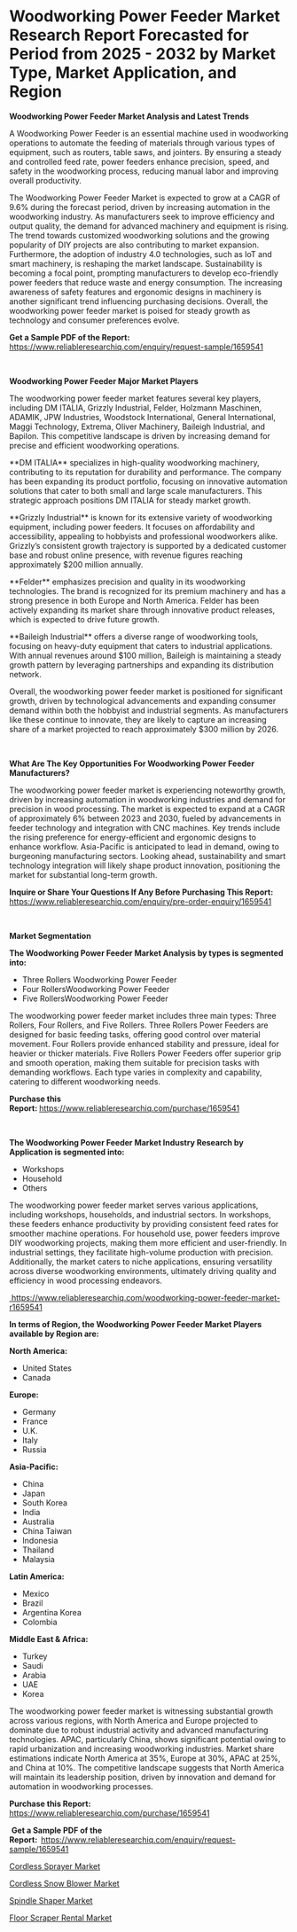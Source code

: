 <p><h1>Woodworking Power Feeder Market Research Report Forecasted for Period from 2025 -  2032 by Market Type, Market Application, and Region</h1></p><p><strong>Woodworking Power Feeder Market Analysis and Latest Trends</strong></p>
<p><p>A Woodworking Power Feeder is an essential machine used in woodworking operations to automate the feeding of materials through various types of equipment, such as routers, table saws, and jointers. By ensuring a steady and controlled feed rate, power feeders enhance precision, speed, and safety in the woodworking process, reducing manual labor and improving overall productivity.</p><p>The Woodworking Power Feeder Market is expected to grow at a CAGR of 9.6% during the forecast period, driven by increasing automation in the woodworking industry. As manufacturers seek to improve efficiency and output quality, the demand for advanced machinery and equipment is rising. The trend towards customized woodworking solutions and the growing popularity of DIY projects are also contributing to market expansion. Furthermore, the adoption of industry 4.0 technologies, such as IoT and smart machinery, is reshaping the market landscape. Sustainability is becoming a focal point, prompting manufacturers to develop eco-friendly power feeders that reduce waste and energy consumption. The increasing awareness of safety features and ergonomic designs in machinery is another significant trend influencing purchasing decisions. Overall, the woodworking power feeder market is poised for steady growth as technology and consumer preferences evolve.</p></p>
<p><strong>Get a Sample PDF of the Report:&nbsp;</strong> <a href="https://www.reliableresearchiq.com/enquiry/request-sample/1659541?utm_campaign=1087&utm_medium=2&utm_source=Github&utm_content=ia&utm_term=17022025&utm_id=woodworking-power-feeder">https://www.reliableresearchiq.com/enquiry/request-sample/1659541</a></p>
<p>&nbsp;</p>
<p><strong>Woodworking Power Feeder Major Market Players</strong></p>
<p><p>The woodworking power feeder market features several key players, including DM ITALIA, Grizzly Industrial, Felder, Holzmann Maschinen, ADAMIK, JPW Industries, Woodstock International, General International, Maggi Technology, Extrema, Oliver Machinery, Baileigh Industrial, and Bapilon. This competitive landscape is driven by increasing demand for precise and efficient woodworking operations.</p><p>**DM ITALIA** specializes in high-quality woodworking machinery, contributing to its reputation for durability and performance. The company has been expanding its product portfolio, focusing on innovative automation solutions that cater to both small and large scale manufacturers. This strategic approach positions DM ITALIA for steady market growth.</p><p>**Grizzly Industrial** is known for its extensive variety of woodworking equipment, including power feeders. It focuses on affordability and accessibility, appealing to hobbyists and professional woodworkers alike. Grizzly’s consistent growth trajectory is supported by a dedicated customer base and robust online presence, with revenue figures reaching approximately $200 million annually.</p><p>**Felder** emphasizes precision and quality in its woodworking technologies. The brand is recognized for its premium machinery and has a strong presence in both Europe and North America. Felder has been actively expanding its market share through innovative product releases, which is expected to drive future growth.</p><p>**Baileigh Industrial** offers a diverse range of woodworking tools, focusing on heavy-duty equipment that caters to industrial applications. With annual revenues around $100 million, Baileigh is maintaining a steady growth pattern by leveraging partnerships and expanding its distribution network.</p><p>Overall, the woodworking power feeder market is positioned for significant growth, driven by technological advancements and expanding consumer demand within both the hobbyist and industrial segments. As manufacturers like these continue to innovate, they are likely to capture an increasing share of a market projected to reach approximately $300 million by 2026.</p></p>
<p>&nbsp;</p>
<p><strong>What Are The Key Opportunities For Woodworking Power Feeder Manufacturers?</strong></p>
<p><p>The woodworking power feeder market is experiencing noteworthy growth, driven by increasing automation in woodworking industries and demand for precision in wood processing. The market is expected to expand at a CAGR of approximately 6% between 2023 and 2030, fueled by advancements in feeder technology and integration with CNC machines. Key trends include the rising preference for energy-efficient and ergonomic designs to enhance workflow. Asia-Pacific is anticipated to lead in demand, owing to burgeoning manufacturing sectors. Looking ahead, sustainability and smart technology integration will likely shape product innovation, positioning the market for substantial long-term growth.</p></p>
<p><strong>Inquire or Share Your Questions If Any Before Purchasing This Report:</strong> <a href="https://www.reliableresearchiq.com/enquiry/pre-order-enquiry/1659541?utm_campaign=1087&utm_medium=2&utm_source=Github&utm_content=ia&utm_term=17022025&utm_id=woodworking-power-feeder">https://www.reliableresearchiq.com/enquiry/pre-order-enquiry/1659541</a></p>
<p>&nbsp;</p>
<p><strong>Market Segmentation</strong></p>
<p><strong>The Woodworking Power Feeder Market Analysis by types is segmented into:</strong></p>
<p><ul><li>Three Rollers Woodworking Power Feeder</li><li>Four RollersWoodworking Power Feeder</li><li>Five RollersWoodworking Power Feeder</li></ul></p>
<p><p>The woodworking power feeder market includes three main types: Three Rollers, Four Rollers, and Five Rollers. Three Rollers Power Feeders are designed for basic feeding tasks, offering good control over material movement. Four Rollers provide enhanced stability and pressure, ideal for heavier or thicker materials. Five Rollers Power Feeders offer superior grip and smooth operation, making them suitable for precision tasks with demanding workflows. Each type varies in complexity and capability, catering to different woodworking needs.</p></p>
<p><strong>Purchase this Report:&nbsp;</strong><a href="https://www.reliableresearchiq.com/purchase/1659541?utm_campaign=1087&utm_medium=2&utm_source=Github&utm_content=ia&utm_term=17022025&utm_id=woodworking-power-feeder">https://www.reliableresearchiq.com/purchase/1659541</a></p>
<p>&nbsp;</p>
<p><strong>The Woodworking Power Feeder Market Industry Research by Application is segmented into:</strong></p>
<p><ul><li>Workshops</li><li>Household</li><li>Others</li></ul></p>
<p><p>The woodworking power feeder market serves various applications, including workshops, households, and industrial sectors. In workshops, these feeders enhance productivity by providing consistent feed rates for smoother machine operations. For household use, power feeders improve DIY woodworking projects, making them more efficient and user-friendly. In industrial settings, they facilitate high-volume production with precision. Additionally, the market caters to niche applications, ensuring versatility across diverse woodworking environments, ultimately driving quality and efficiency in wood processing endeavors.</p></p>
<p><a href="https://www.reliableresearchiq.com/woodworking-power-feeder-market-r1659541?utm_campaign=1087&utm_medium=2&utm_source=Github&utm_content=ia&utm_term=17022025&utm_id=woodworking-power-feeder">&nbsp;https://www.reliableresearchiq.com/woodworking-power-feeder-market-r1659541</a></p>
<p><strong>In terms of Region, the Woodworking Power Feeder Market Players available by Region are:</strong></p>
<p>
    <p> <strong> North America: </strong>
        <ul>
            <li>United States</li>
            <li>Canada</li>
        </ul>
        </p> 
    <p> <strong> Europe: </strong>
        <ul>
            <li>Germany</li>
            <li>France</li>
            <li>U.K.</li>
            <li>Italy</li>
            <li>Russia</li>
        </ul>
        </p> 
    <p> <strong> Asia-Pacific: </strong>
        <ul>
            <li>China</li>
            <li>Japan</li>
            <li>South Korea</li>
            <li>India</li>
            <li>Australia</li>
            <li>China Taiwan</li>
            <li>Indonesia</li>
            <li>Thailand</li>
            <li>Malaysia</li>
        </ul>
        </p> 
    <p> <strong> Latin America: </strong>
        <ul>
            <li>Mexico</li>
            <li>Brazil</li>
            <li>Argentina Korea</li>
            <li>Colombia</li>
        </ul>
        </p> 
    <p> <strong> Middle East & Africa: </strong>
        <ul>
            <li>Turkey</li>
            <li>Saudi</li>
            <li>Arabia</li>
            <li>UAE</li>
            <li>Korea</li>
        </ul>
    </p>
    </p>
<p><p>The woodworking power feeder market is witnessing substantial growth across various regions, with North America and Europe projected to dominate due to robust industrial activity and advanced manufacturing technologies. APAC, particularly China, shows significant potential owing to rapid urbanization and increasing woodworking industries. Market share estimations indicate North America at 35%, Europe at 30%, APAC at 25%, and China at 10%. The competitive landscape suggests that North America will maintain its leadership position, driven by innovation and demand for automation in woodworking processes.</p></p>
<p><strong>Purchase this Report: </strong><a href="https://www.reliableresearchiq.com/purchase/1659541?utm_campaign=1087&utm_medium=2&utm_source=Github&utm_content=ia&utm_term=17022025&utm_id=woodworking-power-feeder">https://www.reliableresearchiq.com/purchase/1659541</a></p>
<p>&nbsp;<strong>Get a Sample PDF of the Report:&nbsp;&nbsp;</strong><a href="https://www.reliableresearchiq.com/enquiry/request-sample/1659541?utm_campaign=1087&utm_medium=2&utm_source=Github&utm_content=ia&utm_term=17022025&utm_id=woodworking-power-feeder">https://www.reliableresearchiq.com/enquiry/request-sample/1659541</a></p>
<p><strong></strong></p>
<p><p><a href="https://github.com/nacrehuipie/Market-Research-Report-List-1/blob/main/cordless-sprayer-market.md?utm_campaign=1087&utm_medium=2&utm_source=Github&utm_content=ia&utm_term=17022025&utm_id=woodworking-power-feeder">Cordless Sprayer Market</a></p><p><a href="https://github.com/wynonachirei9/Market-Research-Report-List-1/blob/main/cordless-snow-blower-market.md?utm_campaign=1087&utm_medium=2&utm_source=Github&utm_content=ia&utm_term=17022025&utm_id=woodworking-power-feeder">Cordless Snow Blower Market</a></p><p><a href="https://github.com/merkinedry7b/Market-Research-Report-List-1/blob/main/spindle-shaper-market.md?utm_campaign=1087&utm_medium=2&utm_source=Github&utm_content=ia&utm_term=17022025&utm_id=woodworking-power-feeder">Spindle Shaper Market</a></p><p><a href="https://github.com/urticagebbia/Market-Research-Report-List-1/blob/main/floor-scraper-rental-market.md?utm_campaign=1087&utm_medium=2&utm_source=Github&utm_content=ia&utm_term=17022025&utm_id=woodworking-power-feeder">Floor Scraper Rental Market</a></p></p>